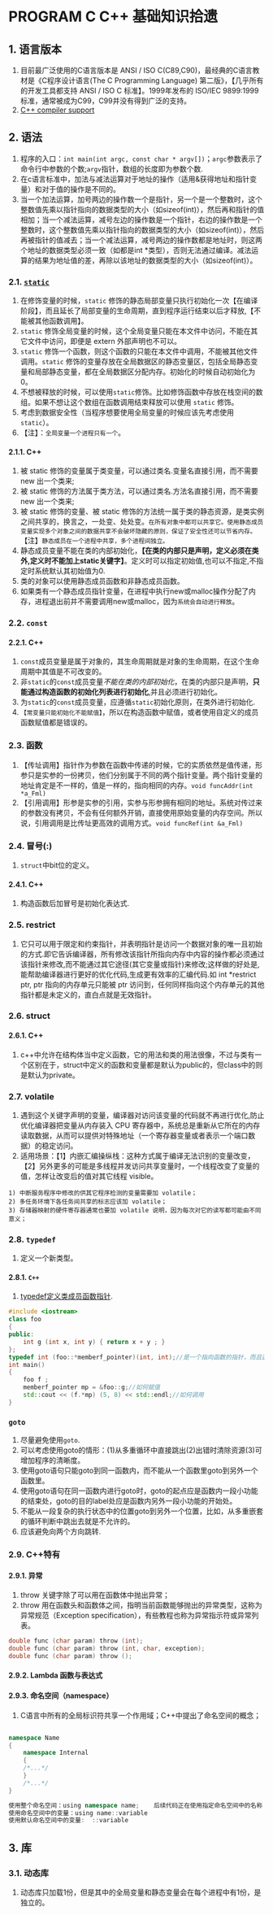 # PROGRAM C C++ 基础知识拾遗


## 1. 语言版本

1. 目前最广泛使用的C语言版本是 ANSI / ISO C(C89,C90)，最经典的C语言教材是《C程序设计语言(The C Programming Language) 第二版》，【几乎所有的开发工具都支持 ANSI / ISO C 标准】。1999年发布的 ISO/IEC 9899:1999标准，通常被成为C99，C99并没有得到广泛的支持。
2. [C++ compiler support](https://en.cppreference.com/w/cpp/compiler_support)

## 2. 语法

1. 程序的入口：`int main(int argc, const char * argv[])`；`argc`参数表示了命令行中参数的个数;`argv`指针，数组的长度即为参数个数.
2. 在c语言标准中，加法与减法运算对于地址的操作（适用&获得地址和指针变量）和对于值的操作是不同的。
3. 当一个加法运算，加号两边的操作数一个是指针，另一个是一个整数时，这个整数值先乘以指针指向的数据类型的大小（如sizeof(int)），然后再和指针的值相加；当一个减法运算，减号左边的操作数是一个指针，右边的操作数是一个整数时，这个整数值先乘以指针指向的数据类型的大小（如sizeof(int)），然后再被指针的值减去；当一个减法运算，减号两边的操作数都是地址时，则这两个地址的数据类型必须一致（如都是int *类型），否则无法通过编译。减法运算的结果为地址值的差，再除以该地址的数据类型的大小（如sizeof(int)）。

### 2.1. [`static`](https://www.runoob.com/w3cnote/cpp-static-usage.html)

1. 在修饰变量的时候，`static` 修饰的静态局部变量只执行初始化一次【在编译阶段】，而且延长了局部变量的生命周期，直到程序运行结束以后才释放,【不能被其他函数调用】。
2. `static` 修饰全局变量的时候，这个全局变量只能在本文件中访问，不能在其它文件中访问，即便是 extern 外部声明也不可以。
3. `static` 修饰一个函数，则这个函数的只能在本文件中调用，不能被其他文件调用。`static` 修饰的变量存放在全局数据区的静态变量区，包括全局静态变量和局部静态变量，都在全局数据区分配内存。初始化的时候自动初始化为 0。
4. 不想被释放的时候，可以使用`static`修饰。比如修饰函数中存放在栈空间的数组。如果不想让这个数组在函数调用结束释放可以使用 `static` 修饰。
5. 考虑到数据安全性（当程序想要使用全局变量的时候应该先考虑使用 `static`）。
6. 【注】：`全局变量一个进程只有一个`。

#### 2.1.1. C++

1. 被 static 修饰的变量属于类变量，可以通过类名.变量名直接引用，而不需要 new 出一个类来;
2. 被 static 修饰的方法属于类方法，可以通过类名.方法名直接引用，而不需要 new 出一个类来;
3. 被 static 修饰的变量、被 static 修饰的方法统一属于类的静态资源，是类实例之间共享的，换言之，一处变、处处变。`在所有对象中都可以共享它。使用静态成员变量实现多个对象之间的数据共享不会破坏隐藏的原则，保证了安全性还可以节省内存。`【注】`静态成员在一个进程中共享，多个进程间独立。`
4. 静态成员变量不能在类的内部初始化，**【在类的内部只是声明，定义必须在类外,定义时不能加上static关键字】**。定义时可以指定初始值,也可以不指定,不指定时系统默认其初始值为0.
5. 类的对象可以使用静态成员函数和非静态成员函数。
6. 如果类有一个静态成员指针变量，在进程中执行new或malloc操作分配了内存，进程退出前并不需要调用new或malloc，因为`系统会自动进行释放`。

### 2.2. `const`

#### 2.2.1. C++

1. `const`成员变量是属于对象的，其生命周期就是对象的生命周期，在这个生命周期中其值是不可改变的。
2. 非`static`的`const`成员变量*不能在类的内部初始化*，在类的内部只是声明，**只能通过构造函数的初始化列表进行初始化**,并且必须进行初始化。
3. 为`static`的`const`成员变量，应遵循`static`初始化原则，在类外进行初始化.
4. `【常变量只能初始化不能赋值】`，所以在构造函数中赋值，或者使用自定义的成员函数赋值都是错误的。

### 2.3. 函数

1. 【传址调用】指针作为参数在函数中传递的时候，它的实质依然是值传递，形参只是实参的一份拷贝，他们分别属于不同的两个指针变量。两个指针变量的地址肯定是不一样的，值是一样的，指向相同的内存。`void funcAddr(int *a_Fml)`
2. 【引用调用】形参是实参的引用，实参与形参拥有相同的地址。系统对传过来的参数没有拷贝，不会有任何额外开销，直接使用原始变量的内存空间。所以说，引用调用是比传址更高效的调用方式。`void funcRef(int &a_Fml)`

### 2.4. 冒号(:)

1. `struct`中bit位的定义。

#### 2.4.1. C++

1. 构造函数后加冒号是初始化表达式.

### 2.5. restrict

1. 它只可以用于限定和约束指针，并表明指针是访问一个数据对象的唯一且初始的方式.即它告诉编译器，所有修改该指针所指向内存中内容的操作都必须通过该指针来修改,而不能通过其它途径(其它变量或指针)来修改;这样做的好处是,能帮助编译器进行更好的优化代码,生成更有效率的汇编代码.如 int *restrict ptr, ptr 指向的内存单元只能被 ptr 访问到，任何同样指向这个内存单元的其他指针都是未定义的，直白点就是无效指针。

### 2.6. struct

#### 2.6.1. C++

1. c++中允许在结构体当中定义函数，它的用法和类的用法很像，不过与类有一个区别在于，struct中定义的函数和变量都是默认为public的，但class中的则是默认为private。

### 2.7. volatile

1. 遇到这个关键字声明的变量，编译器对访问该变量的代码就不再进行优化,防止优化编译器把变量从内存装入 CPU 寄存器中，系统总是重新从它所在的内存读取数据，从而可以提供对特殊地址（一个寄存器变量或者表示一个端口数据）的稳定访问。
2. 适用场景：【1】内嵌汇编操纵栈：这种方式属于编译无法识别的变量改变，【2】另外更多的可能是多线程并发访问共享变量时，一个线程改变了变量的值，怎样让改变后的值对其它线程 visible。

```shell
1) 中断服务程序中修改的供其它程序检测的变量需要加 volatile；
2) 多任务环境下各任务间共享的标志应该加 volatile；
3) 存储器映射的硬件寄存器通常也要加 volatile 说明，因为每次对它的读写都可能由不同意义；
```

### 2.8. `typedef`

1. 定义一个新类型。

#### 2.8.1. `C++`

1. [typedef定义类成员函数指针](https://blog.csdn.net/weixin_34167043/article/details/92634545).

```c++
#include <iostream>
class foo
{
public:
    int g (int x, int y) { return x + y ; }
};
typedef int (foo::*memberf_pointer)(int, int);//是一个指向函数的指针，而且这个指针指向的函数必须是类foo的成员函数
int main()
{
    foo f ;
    memberf_pointer mp = &foo::g;//如何赋值
    std::cout << (f.*mp) (5, 8) << std::endl;//如何调用
}
```

### `goto`

1. 尽量避免使用`goto`.
2. 可以考虑使用goto的情形：(1)从多重循环中直接跳出(2)出错时清除资源(3)可增加程序的清晰度。
3. 使用goto语句只能goto到同一函数内，而不能从一个函数里goto到另外一个函数里。
4. 使用goto语句在同一函数内进行goto时，goto的起点应是函数内一段小功能的结束处，goto的目的label处应是函数内另外一段小功能的开始处。
5. 不能从一段复杂的执行状态中的位置goto到另外一个位置，比如，从多重嵌套的循环判断中跳出去就是不允许的。
6. 应该避免向两个方向跳转.

### 2.9. C++特有

#### 2.9.1. 异常

1. throw 关键字除了可以用在函数体中抛出异常；
2. throw 用在函数头和函数体之间，指明当前函数能够抛出的异常类型，这称为异常规范（Exception specification），有些教程也称为异常指示符或异常列表。

```C
double func (char param) throw (int);
double func (char param) throw (int, char, exception);
double func (char param) throw ();
```

#### 2.9.2. Lambda 函数与表达式

#### 2.9.3. 命名空间（namespace）

1. C语言中所有的全局标识符共享一个作用域；C++中提出了命名空间的概念；

```c++

namespace Name
{
    namespace Internal
    {
    /*...*/
    }
    /*...*/
}

使用整个命名空间：using namespace name;    后续代码正在使用指定命名空间中的名称
使用命名空间中的变量：using name::variable
使用默认命名空间中的变量:  ::variable
```

## 3. 库

### 3.1. 动态库

1. 动态库只加载1份，但是其中的全局变量和静态变量会在每个进程中有1份，是独立的。


